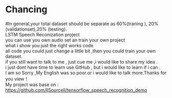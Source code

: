 # Chancing
#In general,your total dataset should be separate as 60%(traning ), 20%(validationset),20% (testing).  
LSTM Speech Reconization project  
you can use you own audio set an train your own project  
what i show you just the right works code  
all code you could just change a little bit ,then you could train your own dataset.  
if you still want to talk to me , just cue me ,i would like to share my idea .  
i just dont have time to learn use GitHub , but i would like to learn if i can .   
I am so Sorry ,My English was so poor.or i would like to talk more.Thanks for you view！  
My project was base on :  
https://github.com/llSourcell/tensorflow_speech_recognition_demo
